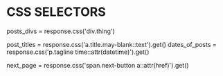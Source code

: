 # CSS SELECTORS
posts_divs = response.css('div.thing')

post_titles = response.css('a.title.may-blank::text').get()
dates_of_posts = response.css('p.tagline time::attr(datetime)').get()



next_page = response.css('span.next-button a::attr(href)').get()

